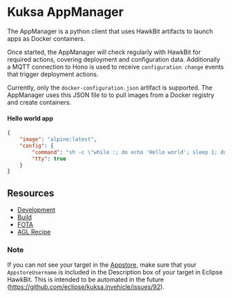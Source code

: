 # Kuksa AppManager

The AppManager is a python client that uses HawkBit artifacts to launch apps as Docker containers.

Once started, the AppManager will check regularly with HawkBit for required actions, covering deployment and configuration data. Additionally a MQTT connection
to Hono is used to receive `configuration change` events that trigger deployment actions.

Currently, only the `docker-configuration.json` artifact is supported. The AppManager uses this JSON file to to pull images from a Docker registry and create containers.

#### Hello world app

```json
{
    "image": "alpine:latest",
    "config": {
        "command": "sh -c \"while :; do echo 'Hello world'; sleep 1; done\"",
        "tty": true
    }
}
```

## Resources

- [Development](wiki/development.md)
- [Build](wiki/build.md)
- [FOTA](wiki/fota.md)
- [AGL Recipe](wiki/agl.md)

### Note

If you can not see your target in the [Appstore](https://github.com/eclipse/kuksa.cloud/tree/master/kuksa-appstore), make sure that your `AppstoreUsername` is included in the Description box of your target in Eclipse HawkBit. This is intended to be automated in the future (https://github.com/eclipse/kuksa.invehicle/issues/92).

